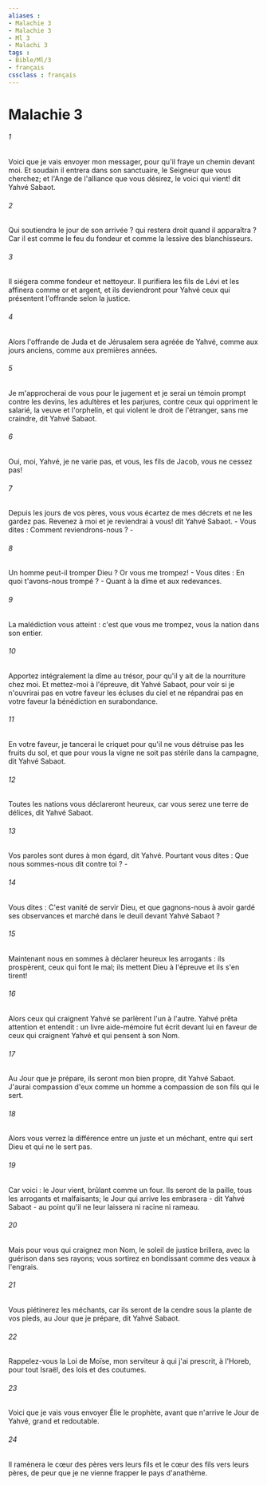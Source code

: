 ```yaml
---
aliases : 
- Malachie 3
- Malachie 3
- Ml 3
- Malachi 3
tags : 
- Bible/Ml/3
- français
cssclass : français
---
```


# Malachie 3

###### 1
Voici que je vais envoyer mon messager, pour qu'il fraye un chemin devant moi. Et soudain il entrera dans son sanctuaire, le Seigneur que vous cherchez; et l'Ange de l'alliance que vous désirez, le voici qui vient! dit Yahvé Sabaot. 
###### 2
Qui soutiendra le jour de son arrivée ? qui restera droit quand il apparaîtra ? Car il est comme le feu du fondeur et comme la lessive des blanchisseurs. 
###### 3
Il siégera comme fondeur et nettoyeur. Il purifiera les fils de Lévi et les affinera comme or et argent, et ils deviendront pour Yahvé ceux qui présentent l'offrande selon la justice. 
###### 4
Alors l'offrande de Juda et de Jérusalem sera agréée de Yahvé, comme aux jours anciens, comme aux premières années.
###### 5
Je m'approcherai de vous pour le jugement et je serai un témoin prompt contre les devins, les adultères et les parjures, contre ceux qui oppriment le salarié, la veuve et l'orphelin, et qui violent le droit de l'étranger, sans me craindre, dit Yahvé Sabaot. 
###### 6
Oui, moi, Yahvé, je ne varie pas, et vous, les fils de Jacob, vous ne cessez pas! 
###### 7
Depuis les jours de vos pères, vous vous écartez de mes décrets et ne les gardez pas. Revenez à moi et je reviendrai à vous! dit Yahvé Sabaot. - Vous dites : Comment reviendrons-nous ? -
###### 8
Un homme peut-il tromper Dieu ? Or vous me trompez! - Vous dites : En quoi t'avons-nous trompé ? - Quant à la dîme et aux redevances. 
###### 9
La malédiction vous atteint : c'est que vous me trompez, vous la nation dans son entier. 
###### 10
Apportez intégralement la dîme au trésor, pour qu'il y ait de la nourriture chez moi. Et mettez-moi à l'épreuve, dit Yahvé Sabaot, pour voir si je n'ouvrirai pas en votre faveur les écluses du ciel et ne répandrai pas en votre faveur la bénédiction en surabondance. 
###### 11
En votre faveur, je tancerai le criquet pour qu'il ne vous détruise pas les fruits du sol, et que pour vous la vigne ne soit pas stérile dans la campagne, dit Yahvé Sabaot. 
###### 12
Toutes les nations vous déclareront heureux, car vous serez une terre de délices, dit Yahvé Sabaot. 
###### 13
Vos paroles sont dures à mon égard, dit Yahvé. Pourtant vous dites : Que nous sommes-nous dit contre toi ? -
###### 14
Vous dites : C'est vanité de servir Dieu, et que gagnons-nous à avoir gardé ses observances et marché dans le deuil devant Yahvé Sabaot ?
###### 15
Maintenant nous en sommes à déclarer heureux les arrogants : ils prospèrent, ceux qui font le mal; ils mettent Dieu à l'épreuve et ils s'en tirent! 
###### 16
Alors ceux qui craignent Yahvé se parlèrent l'un à l'autre. Yahvé prêta attention et entendit : un livre aide-mémoire fut écrit devant lui en faveur de ceux qui craignent Yahvé et qui pensent à son Nom.
###### 17
Au Jour que je prépare, ils seront mon bien propre, dit Yahvé Sabaot. J'aurai compassion d'eux comme un homme a compassion de son fils qui le sert. 
###### 18
Alors vous verrez la différence entre un juste et un méchant, entre qui sert Dieu et qui ne le sert pas.
###### 19
Car voici : le Jour vient, brûlant comme un four. Ils seront de la paille, tous les arrogants et malfaisants; le Jour qui arrive les embrasera - dit Yahvé Sabaot - au point qu'il ne leur laissera ni racine ni rameau. 
###### 20
Mais pour vous qui craignez mon Nom, le soleil de justice brillera, avec la guérison dans ses rayons; vous sortirez en bondissant comme des veaux à l'engrais.
###### 21
Vous piétinerez les méchants, car ils seront de la cendre sous la plante de vos pieds, au Jour que je prépare, dit Yahvé Sabaot. 
###### 22
Rappelez-vous la Loi de Moïse, mon serviteur à qui j'ai prescrit, à l'Horeb, pour tout Israël, des lois et des coutumes. 
###### 23
Voici que je vais vous envoyer Élie le prophète, avant que n'arrive le Jour de Yahvé, grand et redoutable. 
###### 24
Il ramènera le cœur des pères vers leurs fils et le cœur des fils vers leurs pères, de peur que je ne vienne frapper le pays d'anathème.

